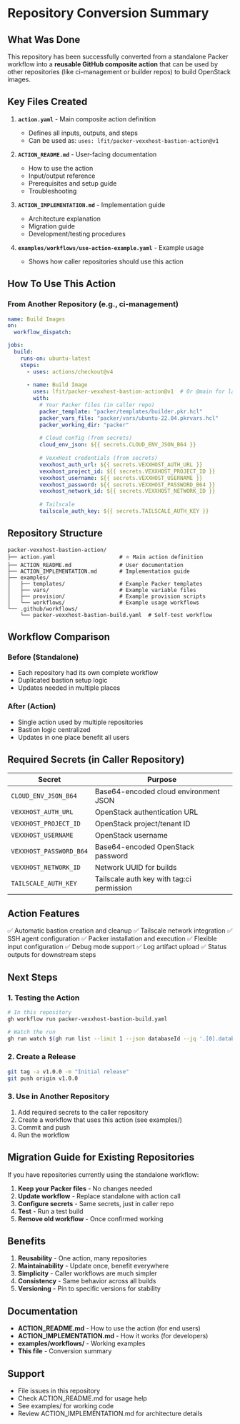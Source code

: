 # Repository Conversion Summary

## What Was Done

This repository has been successfully converted from a standalone Packer workflow into a **reusable GitHub composite action** that can be used by other repositories (like ci-management or builder repos) to build OpenStack images.

## Key Files Created

1. **`action.yaml`** - Main composite action definition
   - Defines all inputs, outputs, and steps
   - Can be used as: `uses: lfit/packer-vexxhost-bastion-action@v1`

2. **`ACTION_README.md`** - User-facing documentation
   - How to use the action
   - Input/output reference
   - Prerequisites and setup guide
   - Troubleshooting

3. **`ACTION_IMPLEMENTATION.md`** - Implementation guide
   - Architecture explanation
   - Migration guide
   - Development/testing procedures

4. **`examples/workflows/use-action-example.yaml`** - Example usage
   - Shows how caller repositories should use this action

## How To Use This Action

### From Another Repository (e.g., ci-management)

```yaml
name: Build Images
on:
  workflow_dispatch:

jobs:
  build:
    runs-on: ubuntu-latest
    steps:
      - uses: actions/checkout@v4
      
      - name: Build Image
        uses: lfit/packer-vexxhost-bastion-action@v1  # Or @main for latest
        with:
          # Your Packer files (in caller repo)
          packer_template: "packer/templates/builder.pkr.hcl"
          packer_vars_file: "packer/vars/ubuntu-22.04.pkrvars.hcl"
          packer_working_dir: "packer"
          
          # Cloud config (from secrets)
          cloud_env_json: ${{ secrets.CLOUD_ENV_JSON_B64 }}
          
          # VexxHost credentials (from secrets)
          vexxhost_auth_url: ${{ secrets.VEXXHOST_AUTH_URL }}
          vexxhost_project_id: ${{ secrets.VEXXHOST_PROJECT_ID }}
          vexxhost_username: ${{ secrets.VEXXHOST_USERNAME }}
          vexxhost_password: ${{ secrets.VEXXHOST_PASSWORD_B64 }}
          vexxhost_network_id: ${{ secrets.VEXXHOST_NETWORK_ID }}
          
          # Tailscale
          tailscale_auth_key: ${{ secrets.TAILSCALE_AUTH_KEY }}
```

## Repository Structure

```
packer-vexxhost-bastion-action/
├── action.yaml                    # ⭐ Main action definition
├── ACTION_README.md               # User documentation
├── ACTION_IMPLEMENTATION.md       # Implementation guide
├── examples/
│   ├── templates/                 # Example Packer templates
│   ├── vars/                      # Example variable files
│   ├── provision/                 # Example provision scripts
│   └── workflows/                 # Example usage workflows
└── .github/workflows/
    └── packer-vexxhost-bastion-build.yaml  # Self-test workflow
```

## Workflow Comparison

### Before (Standalone)
- Each repository had its own complete workflow
- Duplicated bastion setup logic
- Updates needed in multiple places

### After (Action)
- Single action used by multiple repositories
- Bastion logic centralized
- Updates in one place benefit all users

## Required Secrets (in Caller Repository)

| Secret | Purpose |
|--------|---------|
| `CLOUD_ENV_JSON_B64` | Base64-encoded cloud environment JSON |
| `VEXXHOST_AUTH_URL` | OpenStack authentication URL |
| `VEXXHOST_PROJECT_ID` | OpenStack project/tenant ID |
| `VEXXHOST_USERNAME` | OpenStack username |
| `VEXXHOST_PASSWORD_B64` | Base64-encoded OpenStack password |
| `VEXXHOST_NETWORK_ID` | Network UUID for builds |
| `TAILSCALE_AUTH_KEY` | Tailscale auth key with tag:ci permission |

## Action Features

✅ Automatic bastion creation and cleanup
✅ Tailscale network integration
✅ SSH agent configuration
✅ Packer installation and execution
✅ Flexible input configuration
✅ Debug mode support
✅ Log artifact upload
✅ Status outputs for downstream steps

## Next Steps

### 1. Testing the Action
```bash
# In this repository
gh workflow run packer-vexxhost-bastion-build.yaml

# Watch the run
gh run watch $(gh run list --limit 1 --json databaseId --jq '.[0].databaseId')
```

### 2. Create a Release
```bash
git tag -a v1.0.0 -m "Initial release"
git push origin v1.0.0
```

### 3. Use in Another Repository
1. Add required secrets to the caller repository
2. Create a workflow that uses this action (see examples/)
3. Commit and push
4. Run the workflow

## Migration Guide for Existing Repositories

If you have repositories currently using the standalone workflow:

1. **Keep your Packer files** - No changes needed
2. **Update workflow** - Replace standalone with action call
3. **Configure secrets** - Same secrets, just in caller repo
4. **Test** - Run a test build
5. **Remove old workflow** - Once confirmed working

## Benefits

1. **Reusability** - One action, many repositories
2. **Maintainability** - Update once, benefit everywhere
3. **Simplicity** - Caller workflows are much simpler
4. **Consistency** - Same behavior across all builds
5. **Versioning** - Pin to specific versions for stability

## Documentation

- **ACTION_README.md** - How to use the action (for end users)
- **ACTION_IMPLEMENTATION.md** - How it works (for developers)
- **examples/workflows/** - Working examples
- **This file** - Conversion summary

## Support

- File issues in this repository
- Check ACTION_README.md for usage help
- See examples/ for working code
- Review ACTION_IMPLEMENTATION.md for architecture details
